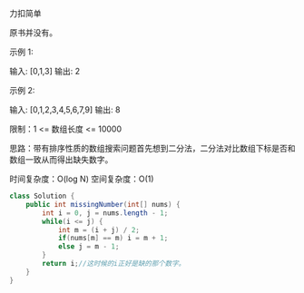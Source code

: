 力扣简单

原书并没有。



示例 1:

输入: [0,1,3]
输出: 2

示例 2:

输入: [0,1,2,3,4,5,6,7,9]
输出: 8


限制：1 <= 数组长度 <= 10000



思路：带有排序性质的数组搜索问题首先想到二分法，二分法对比数组下标是否和数组一致从而得出缺失数字。



时间复杂度：O(log N)
空间复杂度：O(1)

```java
class Solution {
    public int missingNumber(int[] nums) {
        int i = 0, j = nums.length - 1;
        while(i <= j) {
            int m = (i + j) / 2;
            if(nums[m] == m) i = m + 1;
            else j = m - 1;
        }
        return i;//这时候的i正好是缺的那个数字。
    }
}
```




